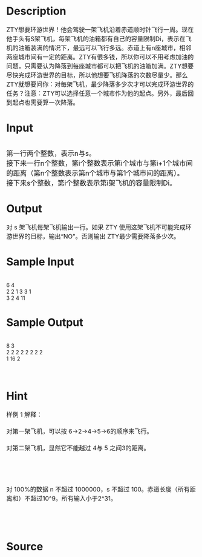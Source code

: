 
# Description

<div class="content"><p><span style="font-size: medium">ZTY想要环游世界！他会驾驶一架飞机沿着赤道顺时针飞行一周。现在他手头有S架飞机，每架飞机的油箱都有自己的容量限制Di，表示在飞机的油箱装满的情况下，最远可以飞行多远。赤道上有n座城市，相邻两座城市间有一定的距离。ZTY有很多钱，所以你可以不用考虑加油的问题，只需要认为降落到每座城市都可以把飞机的油箱加满。ZTY想要尽快完成环游世界的目标，所以他想要飞机降落的次数尽量少。那么ZTY就想要问你：对每架飞机，最少降落多少次才可以完成环游世界的任务？注意：ZTY可以选择任意一个城市作为他的起点。另外，最后回到起点也需要算一次降落。<br/>
</span></p></div>

# Input

<div class="content"><p><br/>
<font size="4">第一行两个整数，表示n与s。<br/>
接下来一行n个整数，第i个整数表示第i个城市与第i+1个城市间的距离（第n个整数表示第n个城市与第1个城市间的距离）。<br/>
接下来s个整数，第i个整数表示第i架飞机的容量限制Di。</font></p>
<p></p></div>

# Output

<div class="content"><p><span style="font-size: medium">对 s 架飞机每架飞机输出一行。如果 ZTY 使用这架飞机不可能完成环游世界的目标，输出“NO”。否则输出 ZTY最少需要降落多少次。 </span></p>
<p></p></div>

# Sample Input

<div class="content"><span class="sampledata"><br/>
6 4 <br/>
2 2 1 3 3 1 <br/>
3 2 4 11 <br/>
</span></div>

# Sample Output

<div class="content"><span class="sampledata"><br/>
8 3 <br/>
2 2 2 2 2 2 2 2 <br/>
1 16 2 <br/>
<br/>
<br/>
</span></div>

# Hint

<div class="content"><p></p><p><span style="font-size: medium">样例 1 解释： <br/><br/>
对第一架飞机，可以按 6-&gt;2-&gt;4-&gt;5-&gt;6的顺序来飞行。 <br/><br/>
对第二架飞机，显然它不能越过 4与 5 之间3的距离。 <br/><br/>
 </span></p><br/>
<p><span style="font-size: medium">对 100%的数据 n 不超过 1000000，s 不超过 100。赤道长度（所有距离和）不超过10^9。所有输入小于2^31。 <br/><br/>
   <br/><br/>
</span></p><p></p></div>

# Source

<div class="content"><p><a href="problemset.php?search="></a></p></div>

